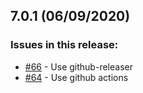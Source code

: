 ## 7.0.1 (06/09/2020) 


### Issues in this release:

* [#66](https://github.com/iamtomhewitt/bugzilla-live/issues/66) - Use github-releaser
* [#64](https://github.com/iamtomhewitt/bugzilla-live/issues/64) - Use github actions
